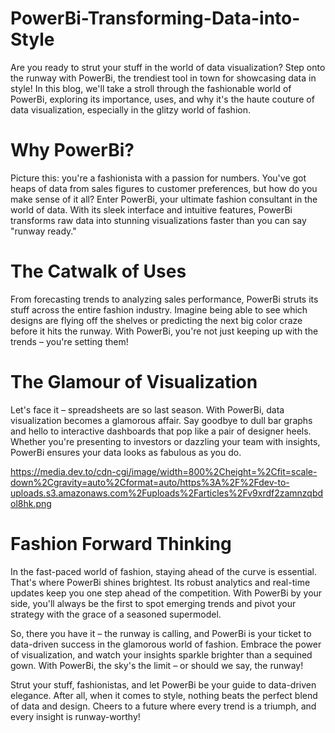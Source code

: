# PowerBi-Transforming-Data-into-Style
Are you ready to strut your stuff in the world of data visualization? Step onto the runway with PowerBi, the trendiest tool in town for showcasing data in style! In this blog, we'll take a stroll through the fashionable world of PowerBi, exploring its importance, uses, and why it's the haute couture of data visualization, especially in the glitzy world of fashion.

# Why PowerBi?

Picture this: you're a fashionista with a passion for numbers. You've got heaps of data from sales figures to customer preferences, but how do you make sense of it all? Enter PowerBi, your ultimate fashion consultant in the world of data. With its sleek interface and intuitive features, PowerBi transforms raw data into stunning visualizations faster than you can say "runway ready."

# The Catwalk of Uses

From forecasting trends to analyzing sales performance, PowerBi struts its stuff across the entire fashion industry. Imagine being able to see which designs are flying off the shelves or predicting the next big color craze before it hits the runway. With PowerBi, you're not just keeping up with the trends – you're setting them!

# The Glamour of Visualization

Let's face it – spreadsheets are so last season. With PowerBi, data visualization becomes a glamorous affair. Say goodbye to dull bar graphs and hello to interactive dashboards that pop like a pair of designer heels. Whether you're presenting to investors or dazzling your team with insights, PowerBi ensures your data looks as fabulous as you do.

<https://media.dev.to/cdn-cgi/image/width=800%2Cheight=%2Cfit=scale-down%2Cgravity=auto%2Cformat=auto/https%3A%2F%2Fdev-to-uploads.s3.amazonaws.com%2Fuploads%2Farticles%2Fv9xrdf2zamnzqbdol8hk.png>

# Fashion Forward Thinking

In the fast-paced world of fashion, staying ahead of the curve is essential. That's where PowerBi shines brightest. Its robust analytics and real-time updates keep you one step ahead of the competition. With PowerBi by your side, you'll always be the first to spot emerging trends and pivot your strategy with the grace of a seasoned supermodel.

So, there you have it – the runway is calling, and PowerBi is your ticket to data-driven success in the glamorous world of fashion. Embrace the power of visualization, and watch your insights sparkle brighter than a sequined gown. With PowerBi, the sky's the limit – or should we say, the runway!

Strut your stuff, fashionistas, and let PowerBi be your guide to data-driven elegance. After all, when it comes to style, nothing beats the perfect blend of data and design. Cheers to a future where every trend is a triumph, and every insight is runway-worthy!
